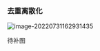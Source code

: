 ### 去重离散化

![image-20220731162931435](http://nme-200t.oss-cn-hangzhou.aliyuncs.com/notes/2022-07-31-082931.png)

待补图
